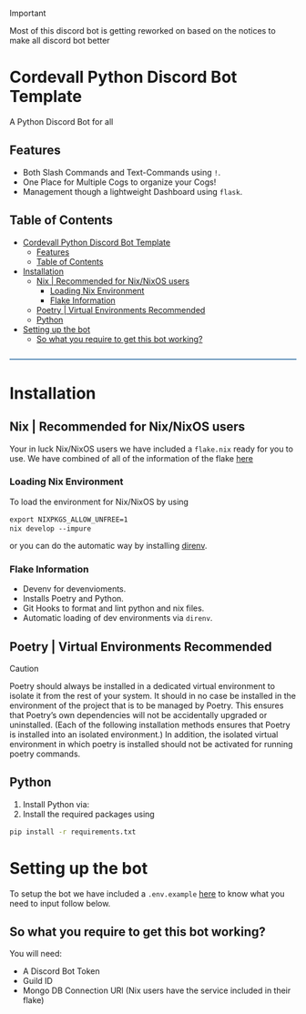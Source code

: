 > [!IMPORTANT]
> Most of this discord bot is getting reworked on based on the notices to make all discord bot better

<!-- Divider Color #3776ab -->
# Cordevall Python Discord Bot Template
A Python Discord Bot for all

[direnv]: https://direnv.net/
[envExample]: .env.example


## Features
- Both Slash Commands and Text-Commands using `!`.
- One Place for Multiple Cogs to organize your Cogs!
- Management though a lightweight Dashboard using `flask`.


##  Table of Contents

- [Cordevall Python Discord Bot Template](#cordevall-python-discord-bot-template)
  - [Features](#features)
  - [Table of Contents](#table-of-contents)
- [Installation](#installation)
  - [Nix | Recommended for Nix/NixOS users](#nix--recommended-for-nixnixos-users)
    - [Loading Nix Environment](#loading-nix-environment)
    - [Flake Information](#flake-information)
  - [Poetry | Virtual Environments Recommended](#poetry-virtual-environments-recommended)
  - [Python](#python)
- [Setting up the bot](#setting-up-the-bot)
  - [So what you require to get this bot working?](#so-what-you-require-to-get-this-bot-working)

![Divider 1](src/assets/docs/dividers2.png)

# Installation

## Nix | Recommended for Nix/NixOS users
Your in luck Nix/NixOS users we have included a `flake.nix` ready for you to use.
We have combined of all of the information of the flake [here](#flake-information)

### Loading Nix Environment
To load the environment for Nix/NixOS by using
```
export NIXPKGS_ALLOW_UNFREE=1
nix develop --impure
``` 

or you can do the automatic way by installing [direnv][direnv].


### Flake Information
- Devenv for devenvioments. 
- Installs Poetry and Python.
- Git Hooks to format and lint python and nix files.
- Automatic loading of dev environments via `direnv`.


## Poetry | Virtual Environments Recommended
> [!CAUTION]
> Poetry should always be installed in a dedicated virtual environment to isolate it from the rest of your system. It should in no case be installed in the environment of the project that is to be managed by Poetry. This ensures that Poetry’s own dependencies will not be accidentally upgraded or uninstalled. (Each of the following installation methods ensures that Poetry is installed into an isolated environment.) In addition, the isolated virtual environment in which poetry is installed should not be activated for running poetry commands.


## Python

1. Install Python via: 
2. Install the required packages using 
```sh
pip install -r requirements.txt
```


# Setting up the bot

To setup the bot we have included a `.env.example` [here][envExample] to know what you need to input follow below.

## So what you require to get this bot working? 
You will need:
- A Discord Bot Token
- Guild ID
- Mongo DB Connection URl (Nix users have the service included in their flake)
